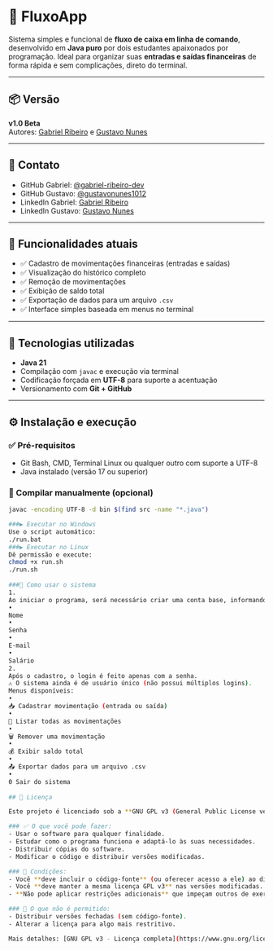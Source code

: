 # 💸 FluxoApp

Sistema simples e funcional de **fluxo de caixa em linha de comando**, desenvolvido em **Java puro** por dois estudantes apaixonados por programação. Ideal para organizar suas **entradas e saídas financeiras** de forma rápida e sem complicações, direto do terminal.

---

## 📦 Versão

**v1.0 Beta**  
Autores: [Gabriel Ribeiro](https://github.com/gabriel-ribeiro-dev) e [Gustavo Nunes](https://github.com/gustavonunes1012)

---

## 👥 Contato

- GitHub Gabriel: [@gabriel-ribeiro-dev](https://github.com/gabriel-ribeiro-dev)  
- GitHub Gustavo: [@gustavonunes1012](https://github.com/gustavonunes1012)  
- LinkedIn Gabriel: [Gabriel Ribeiro](https://www.linkedin.com/in/gabrielribeiro-dev/)  
- LinkedIn Gustavo: [Gustavo Nunes](https://www.linkedin.com/in/gustavo-nunes-dev/)

---

## 🚀 Funcionalidades atuais

- ✅ Cadastro de movimentações financeiras (entradas e saídas)  
- ✅ Visualização do histórico completo  
- ✅ Remoção de movimentações  
- ✅ Exibição de saldo total  
- ✅ Exportação de dados para um arquivo `.csv`  
- ✅ Interface simples baseada em menus no terminal  

---

## 🧰 Tecnologias utilizadas

- **Java 21**  
- Compilação com `javac` e execução via terminal  
- Codificação forçada em **UTF-8** para suporte a acentuação  
- Versionamento com **Git + GitHub**

---

## ⚙️ Instalação e execução

### ✅ Pré-requisitos

- Git Bash, CMD, Terminal Linux ou qualquer outro com suporte a UTF-8  
- Java instalado (versão 17 ou superior)

### 🔧 Compilar manualmente (opcional)

```bash
javac -encoding UTF-8 -d bin $(find src -name "*.java")

###▶️ Executar no Windows
Use o script automático:
./run.bat
###▶️ Executar no Linux
Dê permissão e execute:
chmod +x run.sh
./run.sh
 
###🧭 Como usar o sistema
1. 
Ao iniciar o programa, será necessário criar uma conta base, informando:
• 
Nome
• 
Senha
• 
E-mail
• 
Salário
2. 
Após o cadastro, o login é feito apenas com a senha.
⚠️ O sistema ainda é de usuário único (não possui múltiplos logins).
Menus disponíveis:
• 
📥 Cadastrar movimentação (entrada ou saída)
• 
📄 Listar todas as movimentações
• 
🗑️ Remover uma movimentação
• 
💰 Exibir saldo total
• 
📤 Exportar dados para um arquivo .csv
• 
0 Sair do sistema
 
## 📄 Licença

Este projeto é licenciado sob a **GNU GPL v3 (General Public License versão 3)**.

### ✅ O que você pode fazer:
- Usar o software para qualquer finalidade.
- Estudar como o programa funciona e adaptá-lo às suas necessidades.
- Distribuir cópias do software.
- Modificar o código e distribuir versões modificadas.

### 📌 Condições:
- Você **deve incluir o código-fonte** (ou oferecer acesso a ele) ao distribuir o programa ou versões modificadas.
- Você **deve manter a mesma licença GPL v3** nas versões modificadas.
- **Não pode aplicar restrições adicionais** que impeçam outros de exercerem os mesmos direitos.

### 🚫 O que não é permitido:
- Distribuir versões fechadas (sem código-fonte).
- Alterar a licença para algo mais restritivo.

Mais detalhes: [GNU GPL v3 - Licença completa](https://www.gnu.org/licenses/gpl-3.0.html)

 